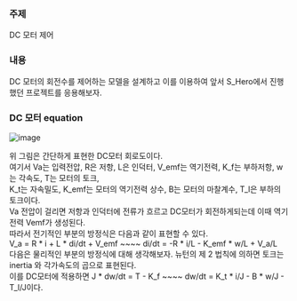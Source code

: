 <h3>주제</h3>
DC 모터 제어
<h3>내용</h3>
DC 모터의 회전수를 제어하는 모델을 설계하고 이를 이용하여 앞서 S_Hero에서 진행했던 프로젝트를 응용해보자.
<h3>DC 모터 equation</h3>

![image](https://user-images.githubusercontent.com/87568714/208278298-65eb905a-53f6-47df-b65e-2708a4fe6f0d.png)

위 그림은 간단하게 표현한 DC모터 회로도이다.</br>
여기서 Va는 입력전압, R은 저항, L은 인덕터, V_emf는 역기전력, K_f는 부하저항, w는 각속도, T는 모터의 토크,</br>
K_t는 자속밀도, K_emf는 모터의 역기전력 상수, B는 모터의 마찰계수, T_l은 부하의 토크이다.</br>
Va 전압이 걸리면 저항과 인덕터에 전류가 흐르고 DC모터가 회전하게되는데 이때 역기전력 Vemf가 생성된다.</br>
따라서 전기적인 부분의 방정식은 다음과 같이 표현할 수 있다.</br>
V_a = R * i + L * di/dt + V_emf ~~~~ di/dt = -R * i/L - K_emf * w/L + V_a/L</br>
다음은 물리적인 부분의 방정식에 대해 생각해보자. 뉴턴의 제 2 법칙에 의하면 토크는 inertia 와 각가속도의 곱으로 표현된다.</br>
이를 DC모터에 적용하면 J * dw/dt = T - K_f ~~~~ dw/dt = K_t * i/J - B * w/J - T_l/J이다.</br>
